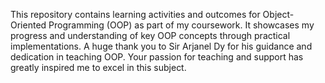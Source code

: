 This repository contains learning activities and outcomes for Object-Oriented Programming (OOP) as part of my coursework. It showcases my progress and understanding of key OOP concepts through practical implementations.
A huge thank you to Sir Arjanel Dy for his guidance and dedication in teaching OOP. Your passion for teaching and support has greatly inspired me to excel in this subject.
